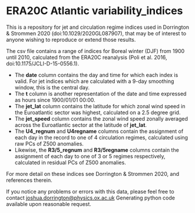 # ERA20C Atlantic variability_indices
This is a repository for jet and circulation regime indices used in Dorrington &amp; Strommen 2020 (doi:10.1029/2020GL087907), that may be of interest to anyone wishing to reproduce or extend those results.

The csv file contains a range of indices for Boreal winter (DJF) from 1900 until 2010, calculated from the ERA20C reanalysis (Poli et al. 2016, doi:10.1175/JCLI-D-15-0556.1).

* The __date__ column contains the day and time for which each index is valid. For jet indices which are calculated with a 9-day smoothing window, this is the central day.
* The __t__ column is another representation of the date and time expressed as hours since 1900/01/01 00:00.
* The __jet_lat__ column contains the latitude for which zonal wind speed in the Euroatlantic sector was highest, calculated on a 2.5 degree grid.
* The __jet_speed__ column contains the zonal wind speed zonally averaged across the Euroatlantic sector at the latitude of __jet_lat__.
* The __U4_regnum__ and __U4regname__ columns contain the assignment of each day in the record to one of 4 circulation regimes, calculated using raw PCs of Z500 anomalies.
* Likewise, the __R3/5_regnum__ and __R3/5regname__ columns contain the assignment of each day to one of 3 or 5 regimes respectively, calculated in residual PCs of Z500 anomalies.

For more detail on these indices see Dorrington & Strommen 2020, and references therein.

If you notice any problems or errors with this data, please feel free to contact joshua.dorrington@physics.ox.ac.uk
Generating python code available upon reasonable request.
